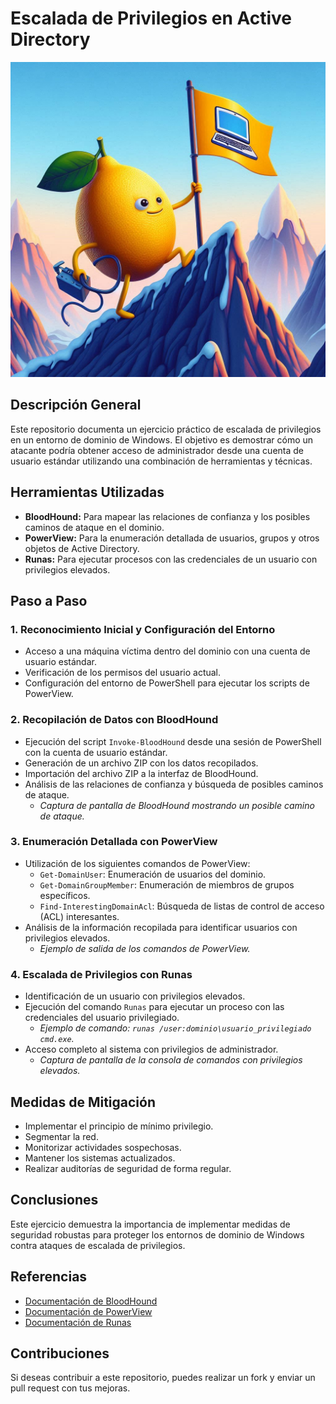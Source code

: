 # Escalada de Privilegios en Active Directory
![imagen](https://github.com/90l3m0np13/Escala-de-Privilegios/blob/main/Escalada%20de%20privilegios.jpeg)
## Descripción General

Este repositorio documenta un ejercicio práctico de escalada de privilegios en un entorno de dominio de Windows. El objetivo es demostrar cómo un atacante podría obtener acceso de administrador desde una cuenta de usuario estándar utilizando una combinación de herramientas y técnicas.

## Herramientas Utilizadas

* **BloodHound:** Para mapear las relaciones de confianza y los posibles caminos de ataque en el dominio.
* **PowerView:** Para la enumeración detallada de usuarios, grupos y otros objetos de Active Directory.
* **Runas:** Para ejecutar procesos con las credenciales de un usuario con privilegios elevados.

## Paso a Paso

### 1. Reconocimiento Inicial y Configuración del Entorno

* Acceso a una máquina víctima dentro del dominio con una cuenta de usuario estándar.
* Verificación de los permisos del usuario actual.
* Configuración del entorno de PowerShell para ejecutar los scripts de PowerView.

### 2. Recopilación de Datos con BloodHound

* Ejecución del script `Invoke-BloodHound` desde una sesión de PowerShell con la cuenta de usuario estándar.
* Generación de un archivo ZIP con los datos recopilados.
* Importación del archivo ZIP a la interfaz de BloodHound.
* Análisis de las relaciones de confianza y búsqueda de posibles caminos de ataque.
    * *Captura de pantalla de BloodHound mostrando un posible camino de ataque.*

### 3. Enumeración Detallada con PowerView

* Utilización de los siguientes comandos de PowerView:
    * `Get-DomainUser`: Enumeración de usuarios del dominio.
    * `Get-DomainGroupMember`: Enumeración de miembros de grupos específicos.
    * `Find-InterestingDomainAcl`: Búsqueda de listas de control de acceso (ACL) interesantes.
* Análisis de la información recopilada para identificar usuarios con privilegios elevados.
    * *Ejemplo de salida de los comandos de PowerView.*

### 4. Escalada de Privilegios con Runas

* Identificación de un usuario con privilegios elevados.
* Ejecución del comando `Runas` para ejecutar un proceso con las credenciales del usuario privilegiado.
    * *Ejemplo de comando: `runas /user:dominio\usuario_privilegiado cmd.exe`.*
* Acceso completo al sistema con privilegios de administrador.
    * *Captura de pantalla de la consola de comandos con privilegios elevados.*

## Medidas de Mitigación

* Implementar el principio de mínimo privilegio.
* Segmentar la red.
* Monitorizar actividades sospechosas.
* Mantener los sistemas actualizados.
* Realizar auditorías de seguridad de forma regular.

## Conclusiones

Este ejercicio demuestra la importancia de implementar medidas de seguridad robustas para proteger los entornos de dominio de Windows contra ataques de escalada de privilegios.

## Referencias

* [Documentación de BloodHound](enlace-a-documentacion-bloodhound)
* [Documentación de PowerView](enlace-a-documentacion-powerview)
* [Documentación de Runas](enlace-a-documentacion-runas)

## Contribuciones

Si deseas contribuir a este repositorio, puedes realizar un fork y enviar un pull request con tus mejoras.
